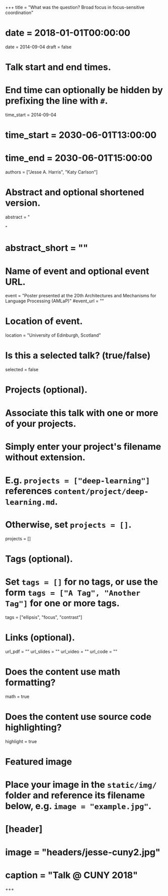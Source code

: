 +++
title = "What was the question? Broad focus in focus-sensitive coordination"
# date = 2018-01-01T00:00:00
date = 2014-09-04
draft = false

# Talk start and end times.
#   End time can optionally be hidden by prefixing the line with `#`.
time_start = 2014-09-04
# time_start = 2030-06-01T13:00:00
# time_end = 2030-06-01T15:00:00

authors = ["Jesse A. Harris", "Katy Carlson"]

# Abstract and optional shortened version.
abstract = "<br><br>"
# abstract_short = ""

# Name of event and optional event URL.
event = "Poster presented at the 20th Architectures and Mechanisms for Language Processing (AMLaP)"
#event_url = ""

# Location of event.
location = "University of Edinburgh, Scotland"

# Is this a selected talk? (true/false)
selected = false

# Projects (optional).
#   Associate this talk with one or more of your projects.
#   Simply enter your project's filename without extension.
#   E.g. `projects = ["deep-learning"]` references `content/project/deep-learning.md`.
#   Otherwise, set `projects = []`.
projects = []

# Tags (optional).
#   Set `tags = []` for no tags, or use the form `tags = ["A Tag", "Another Tag"]` for one or more tags.
tags = ["ellipsis", "focus", "contrast"]

# Links (optional).
url_pdf = ""
url_slides = ""
url_video = ""
url_code = ""

# Does the content use math formatting?
math = true

# Does the content use source code highlighting?
highlight = true

# Featured image
# Place your image in the `static/img/` folder and reference its filename below, e.g. `image = "example.jpg"`.
# [header]
# image = "headers/jesse-cuny2.jpg"
# caption = "Talk @ CUNY 2018"

+++
